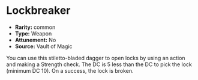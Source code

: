 
# Lockbreaker

* **Rarity:** common
* **Type:** Weapon
* **Attunement:** No
* **Source:** Vault of Magic


You can use this stiletto-bladed dagger to open locks by using an action and making a Strength check. The DC is 5 less than the DC to pick the lock (minimum DC 10). On a success, the lock is broken.
